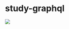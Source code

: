 # study-graphql


<img src="https://lh3.googleusercontent.com/proxy/lAjmuPweDIXfoln50HL3nSFd2pu8Z8kku7l646SzuQYyRNtdkLcyQgwdPwExRGzzvjrGStTyaH8TDY1MGhfhTWri6M1nXeVjJow58g">
